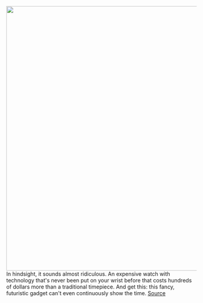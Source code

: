 <img src='https://cdn.vox-cdn.com/thumbor/e36jWJ4Pp3f8yVsidlJIIpaV6i4=/0x0:2040x1360/1200x800/filters:focal(948x562:1274x888)/cdn.vox-cdn.com/uploads/chorus_image/image/67290940/akrales_200811_4130_0016.0.0.jpg' width='700px' /><br/>
In hindsight, it sounds almost ridiculous. An expensive watch with technology that's never been put on your wrist before that costs hundreds of dollars more than a traditional timepiece. And get this: this fancy, futuristic gadget can't even continuously show the time.
<a href='https://www.theverge.com/21363967/hamilton-psr-pulsar-first-digital-watch-button-smartwatch-apple-battery-life'> Source <a/>